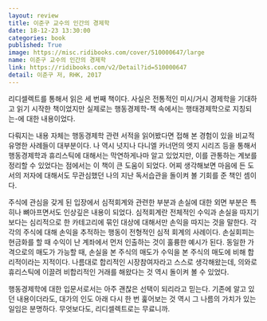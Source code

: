 ```yaml
---
layout: review
title: 이준구 교수의 인간의 경제학
date: 18-12-23 13:30:00
categories: book
published: True
image: https://misc.ridibooks.com/cover/510000647/large
name: 이준구 교수의 인간의 경제학
link: https://ridibooks.com/v2/Detail?id=510000647
detail: 이준구 저, RHK, 2017
---
```

 리디셀렉트를 통해서 읽은 세 번째 책이다. 사실은 전통적인 미시/거시 경제학을 기대하고 읽기 시작한 책이었지만 실제로는 행동경제학-책 속에서는 행태경제학으로 지칭되는-에 대한 내용이었다.

 다뤄지는 내용 자체는 행동경제학 관련 서적을 읽어봤다면 접해 본 경험이 있을 비교적 유명한 사례들이 대부분이다. 나 역시 넛지나 다니엘 카너먼의 엣지 시리즈 등을 통해서 행동경제학과 휴리스틱에 대해서는 막연하게나마 알고 있었지만, 이를 관통하는 계보를 정리할 수 있었다는 점에서는 이 책이 큰 도움이 되었다. 어찌 생각해보면 마음에 든 도서의 저자에 대해서도 무관심했던 나의 지난 독서습관을 돌이켜 볼 기회를 준 책인 셈이다.

주식에 관심을 갖게 된 입장에서 심적회계와 관련한 부분과 손실에 대한 외면 부분은 특히나 뼈아프면서도 인상깊은 내용이 되었다. 심적회계란 전체적인 수익과 손실을 따지기보다는 심리적으로 한 카테고리에 묶인 대상에 대해서만 손익을 따지는 것을 말한다. 각각의 주식에 대해 손익을 추적하는 행동이 전형적인 심적 회계의 사례이다. 손실회피는 현금화를 할 때 수익이 난 계좌에서 먼저 인출하는 것이 훌륭한 예시가 된다. 동일한 가격으로의 매도가 가능할 때, 손실을 본 주식의 매도가 수익을 본 주식의 매도에 비해 합리적이라는 지적이다. 나름대로 합리적인 시장참여자라고 스스로 생각해왔는데, 의와로 휴리스틱에 이끌려 비합리적인 거래를 해왔다는 것 역시 돌이켜 볼 수 있었다.

행동경제학에 대한 입문서로서는 아주 괜찮은 선택이 되리라고 믿는다. 기존에 알고 있던 내용이더라도, 대가의 인도 아래 다시 한 번 훑어보는 것 역시 그 나름의 가치가 있는 일임은 분명하다. 무엇보다도, 리디셀렉트로는 무료니까.
